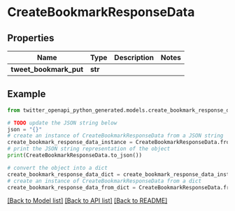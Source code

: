 # CreateBookmarkResponseData


## Properties

Name | Type | Description | Notes
------------ | ------------- | ------------- | -------------
**tweet_bookmark_put** | **str** |  | 

## Example

```python
from twitter_openapi_python_generated.models.create_bookmark_response_data import CreateBookmarkResponseData

# TODO update the JSON string below
json = "{}"
# create an instance of CreateBookmarkResponseData from a JSON string
create_bookmark_response_data_instance = CreateBookmarkResponseData.from_json(json)
# print the JSON string representation of the object
print(CreateBookmarkResponseData.to_json())

# convert the object into a dict
create_bookmark_response_data_dict = create_bookmark_response_data_instance.to_dict()
# create an instance of CreateBookmarkResponseData from a dict
create_bookmark_response_data_from_dict = CreateBookmarkResponseData.from_dict(create_bookmark_response_data_dict)
```
[[Back to Model list]](../README.md#documentation-for-models) [[Back to API list]](../README.md#documentation-for-api-endpoints) [[Back to README]](../README.md)


